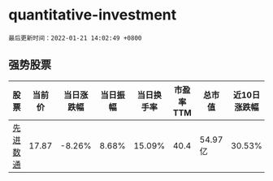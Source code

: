 # quantitative-investment

`最后更新时间：2022-01-21 14:02:49 +0800`

## 强势股票

|股票|当前价|当日涨跌幅|当日振幅|当日换手率|市盈率TTM|总市值|近10日涨跌幅|
|----|----|----|----|----|----|----|----|
|[先进数通](https://xueqiu.com/S/SZ300541)|17.87|-8.26%|8.68%|15.09%|40.4|54.97亿|30.53%|
